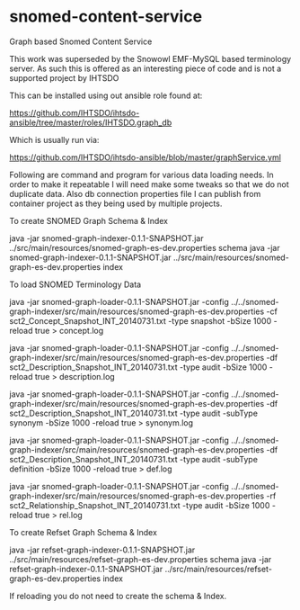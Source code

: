 snomed-content-service
======================

Graph based Snomed Content Service

This work was superseded by the Snowowl EMF-MySQL based terminology server.
As such this is offered as an interesting piece of code and is not a supported project by IHTSDO

This can be installed using out ansible role found at: 

https://github.com/IHTSDO/ihtsdo-ansible/tree/master/roles/IHTSDO.graph_db

Which is usually run via:

https://github.com/IHTSDO/ihtsdo-ansible/blob/master/graphService.yml

Following are command and program for various data loading needs. In order to make it repeatable I will need make some tweaks so that we do not duplicate data. Also db connection properties file I can publish from container project as they being used by multiple projects.

To create SNOMED Graph Schema & Index

java -jar snomed-graph-indexer-0.1.1-SNAPSHOT.jar ../src/main/resources/snomed-graph-es-dev.properties schema
java -jar snomed-graph-indexer-0.1.1-SNAPSHOT.jar ../src/main/resources/snomed-graph-es-dev.properties index

To load SNOMED Terminology Data 

java -jar snomed-graph-loader-0.1.1-SNAPSHOT.jar -config ../../snomed-graph-indexer/src/main/resources/snomed-graph-es-dev.properties -cf sct2_Concept_Snapshot_INT_20140731.txt -type snapshot  -bSize 1000  -reload true > concept.log

java -jar snomed-graph-loader-0.1.1-SNAPSHOT.jar -config ../../snomed-graph-indexer/src/main/resources/snomed-graph-es-dev.properties -df sct2_Description_Snapshot_INT_20140731.txt -type audit  -bSize 1000  -reload true > description.log

java -jar snomed-graph-loader-0.1.1-SNAPSHOT.jar -config ../../snomed-graph-indexer/src/main/resources/snomed-graph-es-dev.properties -df sct2_Description_Snapshot_INT_20140731.txt -type audit -subType synonym -bSize 1000 -reload true > synonym.log

java -jar snomed-graph-loader-0.1.1-SNAPSHOT.jar -config ../../snomed-graph-indexer/src/main/resources/snomed-graph-es-dev.properties -df sct2_Description_Snapshot_INT_20140731.txt -type audit -subType definition -bSize 1000  -reload true > def.log

java -jar snomed-graph-loader-0.1.1-SNAPSHOT.jar -config ../../snomed-graph-indexer/src/main/resources/snomed-graph-es-dev.properties -rf sct2_Relationship_Snapshot_INT_20140731.txt -type audit  -bSize 1000  -reload true > rel.log

To create Refset Graph Schema & Index

java -jar refset-graph-indexer-0.1.1-SNAPSHOT.jar ../src/main/resources/refset-graph-es-dev.properties schema
java -jar refset-graph-indexer-0.1.1-SNAPSHOT.jar ../src/main/resources/refset-graph-es-dev.properties index


If reloading you do not need to create the schema & Index.


